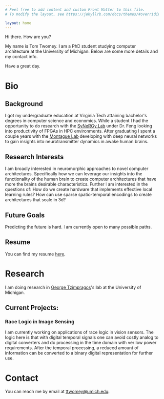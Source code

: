 ```yaml
---
# Feel free to add content and custom Front Matter to this file.
# To modify the layout, see https://jekyllrb.com/docs/themes/#overriding-theme-defaults

layout: home
---
```



Hi there. How are you?

My name is Tom Twomey. I am a PhD student studying computer architecture at the University of Michigan. Below are some more details and my contact info.

Have a great day.


# Bio

## Background
I got my undergraduate education at Virginia Tech attaining bachelor's degrees in computer science and economics. While a student I had the opportunity to do research with the [SyNeRGy Lab](https://synergy.cs.vt.edu/) under Dr. Feng looking into productivity of FPGAs in HPC environments. After graduating I spent a couple years with the [Montague Lab](https://fbri.vtc.vt.edu/research/labs/montague.html) developing with deep neural networks to gain insights into neurotransmitter dynamics in awake human brains.

## Research Interests
I am broadly interested in neuromorphic approaches to novel computer architectures. Specifically how we can leverage our insights into the functionality of the human brain to create computer architectures that have more the brains desirable characteristics. Further I am interested in the questions of: How do we create hardware that implements effective local learning rules? How can use sparse spatio-temporal encodings to create architectures that scale in 3d? 

## Future Goals
Predicting the future is hard. I am currently open to many possible paths.

## Resume
You can find my resume [here](Twomey_Resume.pdf).

# Research

I am doing research in [George Tzimpragos](https://www.georgetzimpragos.com/)'s lab at the University of Michigan.

## Current Projects:

### Race Logic in Image Sensing
I am currently working on applications of race logic in vision sensors. The logic here is that with digital temporal signals one can avoid costly analog to digital converters and do processing in the time domain with ver low power requirements. After the temporal processing, a reduced amount of information can be converted to a binary digital representation for further use.

# Contact

You can reach me by email at [ttwomey@umich.edu](mailto:ttwomey@umich.edu).